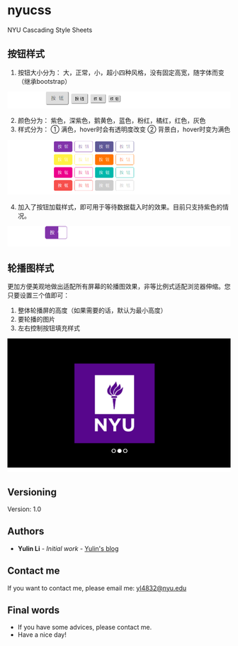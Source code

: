 ﻿# nyucss
NYU Cascading Style Sheets

## 按钮样式
1. 按钮大小分为：
   大，正常，小，超小四种风格，没有固定高宽，随字体而变（继承bootstrap）

![image](https://github.com/liyulinnyu/Myimg/blob/master/nyu-button-def.png)

2. 颜色分为：
   紫色，深紫色，鹅黄色，蓝色，粉红，橘红，红色，灰色
3. 样式分为：
   ① 满色，hover时会有透明度改变
   ② 背景白，hover时变为满色

![image](https://github.com/liyulinnyu/Myimg/blob/master/nyu-button.png)

4. 加入了按钮加载样式，即可用于等待数据载入时的效果。目前只支持紫色的情况。

![image](https://github.com/liyulinnyu/Myimg/blob/master/nyu-button-loading.png)

## 轮播图样式

更加方便美观地做出适配所有屏幕的轮播图效果，非等比例式适配浏览器伸缩。您只要设置三个值即可：
1. 整体轮播屏的高度（如果需要的话，默认为最小高度）
2. 要轮播的图片
3. 左右控制按钮填充样式

![image](https://github.com/liyulinnyu/Myimg/blob/master/carousel.png)

## Versioning

Version: 1.0

## Authors

* **Yulin Li** - *Initial work* - [Yulin's blog](https://liyulinnyu.github.io)

## Contact me

If you want to contact me, please email me: yl4832@nyu.edu

## Final words

* If you have some advices, please contact me.
* Have a nice day!
